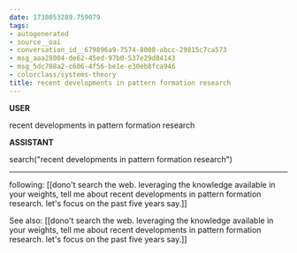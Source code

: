 ```yaml
---
date: 1738053289.759079
tags:
- autogenerated
- source__oai
- conversation_id__679896a9-7574-8008-abcc-29815c7ca573
- msg_aaa28004-de62-45ed-97b0-537e29d84143
- msg_5dc708a2-c606-4f56-be1e-e30eb8fca946
- colorclass/systems-theory
title: recent developments in pattern formation research
---
```


**USER**

recent developments in pattern formation research


**ASSISTANT**

search("recent developments in pattern formation research")


---


following: [[dono't search the web. leveraging the knowledge available in your weights, tell me about recent developments in pattern formation research. let's focus on the past five years say.]]

See also: [[dono't search the web. leveraging the knowledge available in your weights, tell me about recent developments in pattern formation research. let's focus on the past five years say.]]